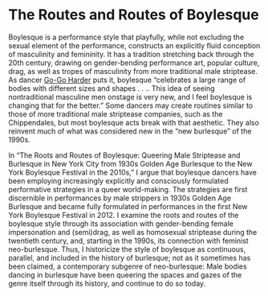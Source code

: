 # The Routes and Routes of Boylesque

Boylesque is a performance style that playfully, while not excluding the sexual element of the performance, constructs an explicitly fluid conception of masculinity and femininity. It has a tradition stretching back through the 20th century, drawing on gender-bending performance art, popular culture, drag, as well as tropes of masculinity from more traditional male striptease. As dancer [Go-Go Harder](http://www.nytimes.com/2012/11/15/fashion/boylesque-a-male-spin-on-the-classic-striptease.html) puts it, boylesque “celebrates a large range of bodies with different sizes and shapes . . .. This idea of seeing nontraditional masculine men onstage is very new, and I feel boylesque is changing that for the better.” Some dancers may create routines similar to those of more traditional male striptease companies, such as the Chippendales, but most boylesque acts break with that aesthetic. They also reinvent much of what was considered new in the “new burlesque” of the 1990s.

In “The Roots and Routes of Boylesque: Queering Male Striptease and Burlesque in New York City from 1930s Golden Age Burlesque to the New York Boylesque Festival in the 2010s,” I argue that boylesque dancers have been employing increasingly explicitly and consciously formulated performative strategies in a queer world-making. The strategies are first discernible in performances by male strippers in 1930s Golden Age Burlesque and became fully formulated in performances in the first New York Boylesque Festival in 2012. I examine the roots and routes of the boylesque style through its association with gender-bending female impersonation and (semi)drag, as well as homosexual striptease during the twentieth century, and, starting in the 1990s, its connection with feminist neo-burlesque. Thus, I historicize the style of boylesque as continuous, parallel, and included in the history of burlesque; not as it sometimes has been claimed, a contemporary subgenre of neo-burlesque: Male bodies dancing in burlesque have been queering the spaces and gazes of the genre itself through its history, and continue to do so today.
